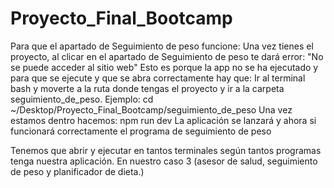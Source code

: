 # Proyecto_Final_Bootcamp
Para que el apartado de Seguimiento de peso funcione:
Una vez tienes el proyecto, al clicar en el apartado de Seguimiento de peso te dará error: "No se puede acceder al sitio web"
Esto es porque la app no se ha ejecutado y para que se ejecute y que se abra correctamente hay que:
Ir al terminal bash y moverte a la ruta donde tengas el proyecto y ir a la carpeta seguimiento_de_peso.
 Ejemplo: cd ~/Desktop/Proyecto_Final_Bootcamp/seguimiento_de_peso
Una vez estamos dentro hacemos: npm run dev
La aplicación se lanzará y ahora si funcionará correctamente el programa de seguimiento de peso

Tenemos que abrir y ejecutar en tantos terminales según tantos programas tenga nuestra aplicación. En nuestro caso 3 (asesor de salud, seguimiento de peso y planificador de dieta.)